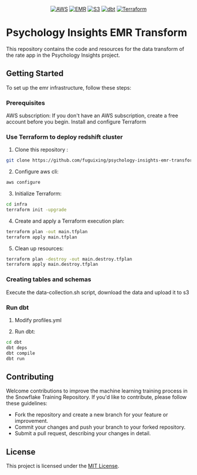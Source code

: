<p align="center">
  <a href="https://aws.amazon.com/"><img src="https://img.shields.io/badge/AWS-Cloud%20Services-yellow.svg" alt="AWS"></a>
  <a href="https://aws.amazon.com/emr/"><img src="https://img.shields.io/badge/EMR-Elastic%20MapReduce-orange.svg" alt="EMR"></a>
  <a href="https://aws.amazon.com/s3/"><img src="https://img.shields.io/badge/S3-Scalable%20Storage%20in%20the%20Cloud-blue.svg" alt="S3"></a>
  <a href="https://www.getdbt.com/"><img src="https://img.shields.io/badge/dbt-Data%20Transformation%20Tool-lightgrey.svg" alt="dbt"></a>  
  <a href="https://www.terraform.io/"><img src="https://img.shields.io/badge/Terraform-Infrastructure%20as%20Code-blue.svg" alt="Terraform"></a>
</p>

# Psychology Insights EMR Transform

This repository contains the code and resources for the data transform of the rate app in the Psychology Insights project.

## Getting Started

To set up the emr infrastructure, follow these steps:

### Prerequisites

AWS subscription: If you don't have an AWS subscription, create a free account before you begin.
Install and configure Terraform

### Use Terraform to deploy redshift cluster

1. Clone this repository :
```bash
git clone https://github.com/fuguixing/psychology-insights-emr-transform.git
```
2. Configure aws cli:
```bash
aws configure
```
3. Initialize Terraform:
```bash
cd infra
terraform init -upgrade
```
4. Create and apply a Terraform execution plan:
```bash
terraform plan -out main.tfplan
terraform apply main.tfplan
```
5. Clean up resources:
```bash
terraform plan -destroy -out main.destroy.tfplan
terraform apply main.destroy.tfplan
```
### Creating tables and schemas 
Execute the data-collection.sh script, download the data and upload it to s3

### Run dbt

1. Modify profiles.yml

2. Run dbt:
```bash
cd dbt
dbt deps
dbt compile
dbt run
```
## Contributing

Welcome contributions to improve the machine learning training process in the Snowflake Training Repository. If you'd like to contribute, please follow these guidelines:

- Fork the repository and create a new branch for your feature or improvement.
- Commit your changes and push your branch to your forked repository.
- Submit a pull request, describing your changes in detail.

## License

This project is licensed under the [MIT License](LICENSE).